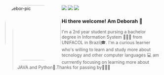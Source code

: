###
 
   <img align="left" alt="debor-pic" height="180" style="border-radius:60px;" src="https://cdn.discordapp.com/attachments/780424788593082368/949816146306166804/Webp.net-gifmaker.gif">
   
 <a href="https://www.instagram.com/deb0rahhh_/" target="_blank"><img src="https://img.shields.io/badge/-Instagram-%23E4405F?style=for-the-badge&logo=instagram&logoColor=white" target="_blank"></a> 
 <a href="https://www.linkedin.com/in/deborah-picado-858659232/" target="_blank"><img src="https://img.shields.io/badge/-LinkedIn-%230077B5?style=for-the-badge&logo=linkedin&logoColor=white" target="_blank"></a> 
 <a href = "mailto:deborah.oliveirapicado@gmail.com"><img src="https://img.shields.io/badge/-Gmail-%23333?style=for-the-badge&logo=gmail&logoColor=white" target="_blank"></a>

 <h3 align="left"> Hi there welcome! Am Deborah 👋 </h3>
 
 > I'm a 2rd year student pursing a bachelor degree in Information System 👩🏽‍💻 from UNIFACOL in Brazil🎓. I'm a curious learner who's willing to learn and study more about tecnology and other computer languages 💻 am currrently focusing on learning more about JAVA and Python🙂.Thanks for passing by🙋🏽‍♀️
 
